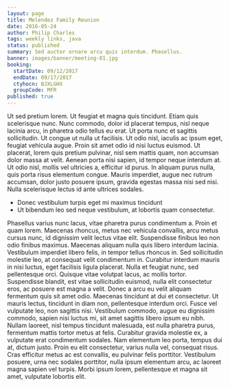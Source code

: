 ```yaml
---
layout: page
title: Melendez Family Reunion
date: 2016-05-24
author: Philip Charles
tags: weekly links, java
status: published
summary: Sed auctor ornare arcu quis interdum. Phasellus.
banner: images/banner/meeting-01.jpg
booking:
  startDate: 09/12/2017
  endDate: 09/17/2017
  ctyhocn: BJXLGHX
  groupCode: MFR
published: true
---
```

Ut sed pretium lorem. Ut feugiat et magna quis tincidunt. Etiam quis scelerisque nunc. Nunc commodo, dolor id placerat tempus, nisl neque lacinia arcu, in pharetra odio tellus eu erat. Ut porta nunc et sagittis sollicitudin. Ut congue ut nulla ut facilisis. Ut odio nisl, iaculis ac ipsum eget, feugiat vehicula augue. Proin sit amet odio id nisi luctus euismod. Ut placerat, lorem quis pretium pulvinar, nisl sem mattis quam, non accumsan dolor massa at velit. Aenean porta nisi sapien, id tempor neque interdum at. Ut odio nisl, mollis vel ultricies a, efficitur id purus. In aliquam purus nulla, quis porta risus elementum congue. Mauris imperdiet, augue nec rutrum accumsan, dolor justo posuere ipsum, gravida egestas massa nisi sed nisi. Nulla scelerisque lectus id ante ultrices sodales.

* Donec vestibulum turpis eget mi maximus tincidunt
* Ut bibendum leo sed neque vestibulum, at lobortis quam consectetur.

Phasellus varius nunc lacus, vitae pharetra purus condimentum a. Proin et quam lorem. Maecenas rhoncus, metus nec vehicula convallis, arcu metus cursus nunc, id dignissim velit lectus vitae elit. Suspendisse finibus leo non odio finibus maximus. Maecenas aliquam nulla quis libero interdum lacinia. Vestibulum imperdiet libero felis, in tempor tellus rhoncus in. Sed sollicitudin molestie leo, at consequat velit condimentum in. Curabitur interdum mauris in nisi luctus, eget facilisis ligula placerat. Nulla et feugiat nunc, sed pellentesque orci. Quisque vitae volutpat lacus, ac mollis tortor. Suspendisse blandit, est vitae sollicitudin euismod, nulla elit consectetur eros, ac posuere est magna a velit. Donec a arcu eu velit aliquam fermentum quis sit amet odio. Maecenas tincidunt at dui et consectetur.
Ut mauris lectus, tincidunt in diam non, pellentesque interdum orci. Fusce vel vulputate leo, non sagittis nisi. Vestibulum commodo, augue eu dignissim commodo, sapien nisi luctus mi, sit amet sagittis libero ipsum eu nibh. Nullam laoreet, nisl tempus tincidunt malesuada, est nulla pharetra purus, fermentum mattis tortor metus at felis. Curabitur gravida molestie ex, a vulputate erat condimentum sodales. Nam elementum leo porta, tempus dui at, dictum justo. Proin eu elit consectetur, varius nulla vel, consequat risus. Cras efficitur metus ac est convallis, eu pulvinar felis porttitor. Vestibulum posuere, urna nec sodales porttitor, nulla ipsum elementum arcu, ac laoreet magna sapien vel turpis. Morbi ipsum lorem, pellentesque et magna sit amet, vulputate lobortis elit.
